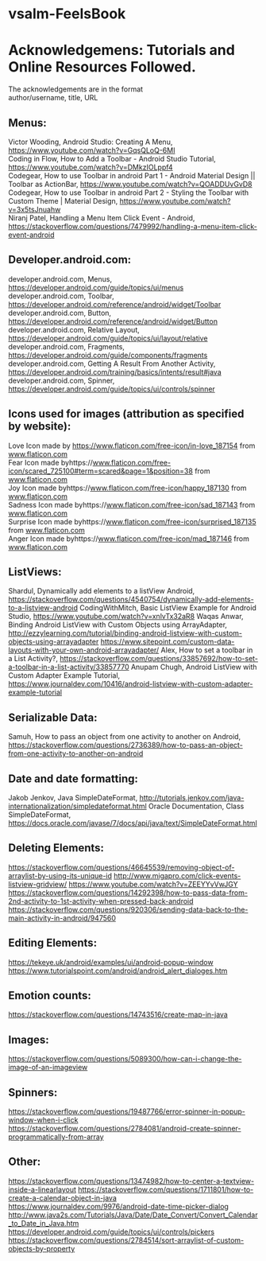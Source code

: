 # vsalm-FeelsBook



# Acknowledgemens: Tutorials and Online Resources Followed. 

The acknowledgements are in the format  
  author/username, title, URL  

## Menus:
Victor Wooding, Android Studio: Creating A Menu, https://www.youtube.com/watch?v=GqsQLoQ-6MI   
Coding in Flow,  How to Add a Toolbar - Android Studio Tutorial, https://www.youtube.com/watch?v=DMkzIOLppf4   
Codegear, How to use Toolbar in android Part 1 - Android Material Design || Toolbar as ActionBar, https://www.youtube.com/watch?v=QOADDUvGvD8   
Codegear, How to use Toolbar in android Part 2 - Styling the Toolbar with Custom Theme | Material Design, https://www.youtube.com/watch?v=3x5tsJnuahw   
Niranj Patel, Handling a Menu Item Click Event - Android, https://stackoverflow.com/questions/7479992/handling-a-menu-item-click-event-android   
 
## Developer.android.com:
developer.android.com, Menus, https://developer.android.com/guide/topics/ui/menus   
developer.android.com, Toolbar, https://developer.android.com/reference/android/widget/Toolbar   
developer.android.com, Button, https://developer.android.com/reference/android/widget/Button   
developer.android.com, Relative Layout, https://developer.android.com/guide/topics/ui/layout/relative   
developer.android.com, Fragments, https://developer.android.com/guide/components/fragments   
developer.android.com, Getting A Result From Another Activity, https://developer.android.com/training/basics/intents/result#java   
developer.android.com, Spinner, https://developer.android.com/guide/topics/ui/controls/spinner  

## Icons used for images (attribution as specified by website):  
Love Icon made by https://www.flaticon.com/free-icon/in-love_187154  from www.flaticon.com  
Fear Icon made byhttps://www.flaticon.com/free-icon/scared_725100#term=scared&page=1&position=38  from www.flaticon.com  
Joy Icon made byhttps://www.flaticon.com/free-icon/happy_187130  from www.flaticon.com  
Sadness Icon made byhttps://www.flaticon.com/free-icon/sad_187143  from www.flaticon.com  
Surprise Icon made byhttps://www.flaticon.com/free-icon/surprised_187135  from www.flaticon.com  
Anger Icon made byhttps://www.flaticon.com/free-icon/mad_187146  from www.flaticon.com  


## ListViews:
Shardul, Dynamically add elements to a listView Android, https://stackoverflow.com/questions/4540754/dynamically-add-elements-to-a-listview-android 
CodingWithMitch, Basic ListView Example for Android Studio, https://www.youtube.com/watch?v=xnlvTx32aR8 
Waqas Anwar, Binding Android ListView with Custom Objects using ArrayAdapter, http://ezzylearning.com/tutorial/binding-android-listview-with-custom-objects-using-arrayadapter 
https://www.sitepoint.com/custom-data-layouts-with-your-own-android-arrayadapter/ 
Alex, How to set a toolbar in a List Activity?, https://stackoverflow.com/questions/33857692/how-to-set-a-toolbar-in-a-list-activity/33857770 
Anupam Chugh, Android ListView with Custom Adapter Example Tutorial, https://www.journaldev.com/10416/android-listview-with-custom-adapter-example-tutorial 


## Serializable Data:
Samuh, How to pass an object from one activity to another on Android, https://stackoverflow.com/questions/2736389/how-to-pass-an-object-from-one-activity-to-another-on-android

## Date and date formatting:
Jakob Jenkov, Java SimpleDateFormat, http://tutorials.jenkov.com/java-internationalization/simpledateformat.html 
Oracle Documentation, Class SimpleDateFormat, https://docs.oracle.com/javase/7/docs/api/java/text/SimpleDateFormat.html 

## Deleting Elements:
https://stackoverflow.com/questions/46645539/removing-object-of-arraylist-by-using-its-unique-id 
http://www.migapro.com/click-events-listview-gridview/
https://www.youtube.com/watch?v=ZEEYYvVwJGY  
https://stackoverflow.com/questions/14292398/how-to-pass-data-from-2nd-activity-to-1st-activity-when-pressed-back-android 
https://stackoverflow.com/questions/920306/sending-data-back-to-the-main-activity-in-android/947560 

## Editing Elements:
https://tekeye.uk/android/examples/ui/android-popup-window 
https://www.tutorialspoint.com/android/android_alert_dialoges.htm 

## Emotion counts:
https://stackoverflow.com/questions/14743516/create-map-in-java 

## Images:
https://stackoverflow.com/questions/5089300/how-can-i-change-the-image-of-an-imageview 

## Spinners:
https://stackoverflow.com/questions/19487766/error-spinner-in-popup-window-when-i-click 
https://stackoverflow.com/questions/2784081/android-create-spinner-programmatically-from-array 

## Other:
https://stackoverflow.com/questions/13474982/how-to-center-a-textview-inside-a-linearlayout 
https://stackoverflow.com/questions/1711801/how-to-create-a-calendar-object-in-java 
https://www.journaldev.com/9976/android-date-time-picker-dialog 
http://www.java2s.com/Tutorials/Java/Date/Date_Convert/Convert_Calendar_to_Date_in_Java.htm 
https://developer.android.com/guide/topics/ui/controls/pickers 
https://stackoverflow.com/questions/2784514/sort-arraylist-of-custom-objects-by-property 
